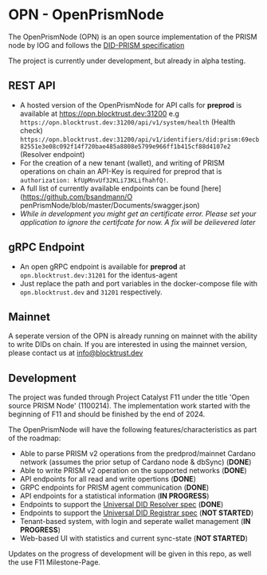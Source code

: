 # OPN - OpenPrismNode
The OpenPrismNode (OPN) is an open source implementation of the PRISM node by IOG and follows the [DID-PRISM specification](https://github.com/input-output-hk/prism-did-method-spec/blob/main/w3c-spec/PRISM-method.md)

The project is currently under development, but already in alpha testing.
## REST API
- A hosted version of the OpenPrismNode for API calls for **preprod** is available at https://opn.blocktrust.dev:31200 e.g
     `https://opn.blocktrust.dev:31200/api/v1/system/health` (Health check)
     `https://opn.blocktrust.dev:31200/api/v1/identifiers/did:prism:69ecb82551e3e08c092f14f720bae485a8808e5799e966ff1b415cf88d4107e2` (Resolver endpoint)
- For the creation of a new tenant (wallet), and writing of PRISM operations on chain an API-Key is required for preprod that is `authorization: kfUpMnvUf32KLi73KLifhahfQ!`.
- A full list of currently available endpoints can be found [here](https://github.com/bsandmann/O penPrismNode/blob/master/Documents/swagger.json)
- *While in development you might get an certificate error. Please set your application to ignore the certifcate for now. A fix will be delievered later*

## gRPC Endpoint
- An open gRPC endpoint is available for **preprod** at `opn.blocktrust.dev:31201` for the identus-agent
- Just replace the path and port variables in the docker-compose file with `opn.blocktrust.dev` and `31201` respectively.


## Mainnet
A seperate version of the OPN is already running on mainnet with the ability to write DIDs on chain. 
If you are interested in using the mainnet version, please contact us at [info@blocktrust.dev](mailto:info@blocktrust.dev)

## Development
The project was funded through Project Catalyst F11 under the title 'Open source PRISM Node' (1100214).
The implementation work started with the beginning of F11 and should be finished by the end of 2024.

The OpenPrismNode will have the following features/characteristics as part of the roadmap:
- Able to parse PRISM v2 operations from the predprod/mainnet Cardano network (assumes the prior setup of Cardano node & dbSync) (**DONE**)
- Able to write PRISM v2 operation on the supported networks (**DONE**)
- API endpoints for all read and write opertions (**DONE**)
- GRPC endpoints for PRISM agent communication (**DONE**)
- API endpoints for a statistical information (**IN PROGRESS**)
- Endpoints to support the [Universal DID Resolver spec](https://w3c-ccg.github.io/did-resolution/) (**DONE**)
- Endpoints to support the [Universal DID Registrar spec](https://identity.foundation/did-registration/) (**NOT STARTED**)
- Tenant-based system, with login and seperate wallet management (**IN PROGRESS**)
- Web-based UI with statistics and current sync-state (**NOT STARTED**)

Updates on the progress of development will be given in this repo, as well the use F11 Milestone-Page.
  

